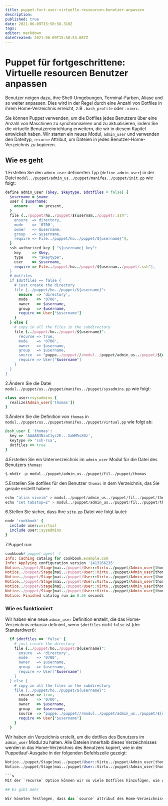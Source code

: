 ```yaml
---
title: puppet-fort-user-virtuelle-ressourcen-benutzer-anpassen
description: 
published: true
date: 2021-06-09T15:50:58.310Z
tags: 
editor: markdown
dateCreated: 2021-06-09T15:50:53.087Z
---
```


# Puppet für fortgeschrittene: Virtuelle resourcen Benutzer anpassen

Benutzer neigen dazu, ihre Shell-Umgebungen, Terminal-Farben, Aliase und so weiter anpassen. Dies wird in der Regel durch eine Anzahl von Dotfiles in ihrem Home-Verzeichnis erreicht, z.B `.bash_profile` oder `.vimrc`.

Sie können Puppet verwenden, um die Dotfiles jedes Benutzers über eine Anzahl von Maschinen zu synchronisieren und zu aktualisieren, indem Sie die virtuelle Benutzereinrichtung erweitern, die wir in diesem Kapitel entwickelt haben. Wir starten ein neues Modul, `admin_user` und verwenden den Dateityp, `recurse` Attribut, um Dateien in jedes Benutzer-Home-Verzeichnis zu kopieren.

## Wie es geht

1.Erstellen Sie den `admin_user` definierten Typ (`define admin_user`) in der Datei `modul../puppet/admin_us../puppet/manifes../puppet/init.pp` wie folgt:

```ruby
define admin_user ($key, $keytype, $dotfiles = false) { 
  $username = $name
  user { $username:
    ensure     => present,
  }
  file {../puppet/ho../puppet/${usernam../puppet/.ssh":
    ensure  => directory,
    mode    => '0700',
    owner   => $username,
    group   => $username,
    require => File../puppet/ho../puppet/${username}"],
  }
  ssh_authorized_key { "${username}_key":
    key     => $key,
    type    => "$keytype",
    user    => $username,
    require => File../puppet/ho../puppet/${usernam../puppet/.ssh"],
  }
  # dotfiles
  if $dotfiles == false {
    # just create the directory
    file {../puppet/ho../puppet/${username}":
      ensure  => 'directory',
      mode    => '0700',
      owner   => $username,
      group   => $username,
      require => User["$username"]
    }
  } else {
    # copy in all the files in the subdirectory
    file {../puppet/ho../puppet/${username}":
      recurse => true,
      mode    => '0700',
      owner   => $username,
      group   => $username,
      source  => "puppe../puppet///modul../puppet/admin_us../puppet/${username}",
      require => User["$username"]
    }
  }
}
```

2.Ändern Sie die Datei `modul../puppet/us../puppet/manifes../puppet/sysadmins.pp` wie folgt:

```ruby
class user::sysadmins {
  realize(Admin_user['thomas'])
}
```

3.Ändern Sie die Definition von `thomas` in `modul../puppet/us../puppet/manifes../puppet/virtual.pp` wie folgt ab:

```ruby
@ssh_user { 'thomas':
  key => 'AAAAB3NzaC1yc2E...XaWM5sX0z',
  keytype => 'ssh-rsa',
  dotfiles => true
}
```

4.Erstellen Sie ein Unterverzeichnis im `admin_user` Modul für die Datei des Benutzers `thomas`:

`$ mkdir -p modul../puppet/admin_us../puppet/fil../puppet/thomas`

5.Erstellen Sie dotfiles für den Benutzer `thomas` in dem Verzeichnis, das Sie gerade erstellt haben:

```s
echo "alias vi=vim" > modul../puppet/admin_us../puppet/fil../puppet/thom../puppet/.bashrc
echo "set tabstop=2" > modul../puppet/admin_us../puppet/fil../puppet/thom../puppet/.vimrc
```

6.Stellen Sie sicher, dass Ihre `site.pp` Datei wie folgt lautet:

```ruby
node 'cookbook' {
  include user::virtual
  include user::sysadmins
}
```

7.Puppet run:

```ruby
cookbook# puppet agent -t
Info: Caching catalog for cookbook.example.com
Info: Applying configuration version '1413266235'
Notice../puppet/Stage[mai../puppet/User::Virtu../puppet/Admin_user[thoma../puppet/User[thoma../puppet/ensure: created
Notice../puppet/Stage[mai../puppet/User::Virtu../puppet/Admin_user[thoma../puppet/Fil../puppet/ho../puppet/thoma../puppet/ensure: created
Notice../puppet/Stage[mai../puppet/User::Virtu../puppet/Admin_user[thoma../puppet/Fil../puppet/ho../puppet/thom../puppet/.vimr../puppet/ensure: defined content as '{md5}cb2af2d35b18b5ac2539057bd429d3ae'
Notice../puppet/Stage[mai../puppet/User::Virtu../puppet/Admin_user[thoma../puppet/Fil../puppet/ho../puppet/thom../puppet/.bashr../puppet/ensure: defined content as '{md5}033c3484e4b276e0641becc3aa268a3a'
Notice../puppet/Stage[mai../puppet/User::Virtu../puppet/Admin_user[thoma../puppet/Fil../puppet/ho../puppet/thom../puppet/.ss../puppet/ensure: created
Notice../puppet/Stage[mai../puppet/User::Virtu../puppet/Admin_user[thoma../puppet/Ssh_authorized_key[thomas_ke../puppet/ensure: created
Notice: Finished catalog run in 0.36 seconds
```

### Wie es funktioniert

Wir haben eine neue `admin_user` Definition erstellt, die das Home-Verzeichnis rekursiv definiert, wenn `$dotfiles` nicht `false` ist (der Standardwert):

```ruby
  if $dotfiles == 'false' {
    # just create the directory
    file {../puppet/ho../puppet/${username}":
      ensure  => 'directory',
      mode    => '0700',
      owner   => $username,
      group   => $username,
      require => User["$username"]
    }
  } else {
    # copy in all the files in the subdirectory
    file {../puppet/ho../puppet/${username}":
      recurse => true,
      mode    => '0700',
      owner   => $username,
      group   => $username,
      source  => "puppe../puppet///modul../puppet/admin_us../puppet/${username}",
      require => User["$username"]
    }
  }
```

Wir haben ein Verzeichnis erstellt, um die dotfiles des Benutzers im `admin_user` Modul zu halten. Alle Dateien innerhalb dieses Verzeichnisses werden in das Home-Verzeichnis des Benutzers kopiert, wie in der Puppetlauf-Ausgabe in der folgenden Befehlszeile gezeigt:

```s
Notice../puppet/Stage[mai../puppet/User::Virtu../puppet/Admin_user[thoma../puppet/Fil../puppet/ho../puppet/thom../puppet/.vimr../puppet/ensure: defined content as '{md5}cb2af2d35b18b5ac2539057bd429d3ae'
Notice../puppet/Stage[mai../puppet/User::Virtu../puppet/Admin_user[thoma../puppet/Fil../puppet/ho../puppet/thom../puppet/.bashr../puppet/ensure: defined content as '{md5}033c3484e4b276e0641becc3aa268a3a'

```s
Mit der `recurse` Option können wir so viele Dotfiles hinzufügen, wie wir es für jeden Benutzer wünschen, ohne die Definition des Benutzers ändern zu müssen.

## Es gibt mehr

Wir könnten festlegen, dass das `source` attribut des Home-Verzeichnisses ein Verzeichnis ist, in dem Benutzer ihre eigenen Dotfiles platzieren können. Auf diese Weise könnte jeder Benutzer seine eigenen Dotfiles ändern und sie auf alle Knoten im Netzwerk ohne unser Engagement übertragen.